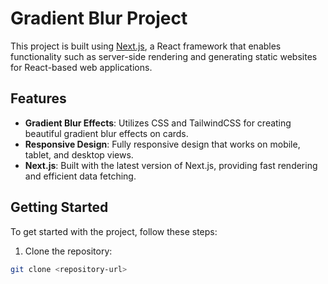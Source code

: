 # Gradient Blur Project

This project is built using [Next.js](https://nextjs.org/), a React framework that enables functionality such as server-side rendering and generating static websites for React-based web applications.

## Features

- **Gradient Blur Effects**: Utilizes CSS and TailwindCSS for creating beautiful gradient blur effects on cards.
- **Responsive Design**: Fully responsive design that works on mobile, tablet, and desktop views.
- **Next.js**: Built with the latest version of Next.js, providing fast rendering and efficient data fetching.

## Getting Started

To get started with the project, follow these steps:

1. Clone the repository:

```bash
git clone <repository-url>
```
